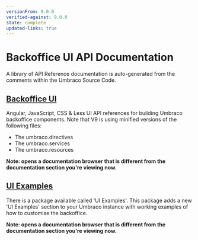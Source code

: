 ```yaml
---
versionFrom: 9.0.0
verified-against: 9.0.0
state: complete
updated-links: true
---
```


# Backoffice UI API Documentation

A library of API Reference documentation is auto-generated from the comments within the Umbraco Source Code.

## [Backoffice UI](https://apidocs.umbraco.com/v9/ui)

Angular, JavaScript, CSS & Less UI API references for building Umbraco backoffice components. Note that V9 is using minified versions of the following files:

- The umbraco.directives
- The umbraco.services
- The umbraco.resources

__Note: opens a documentation browser that is different from the documentation section you're viewing now.__


## [UI Examples](https://our.umbraco.com/packages/developer-tools/ui-examples/)
There is a package available called 'UI Examples'. This package adds a new 'UI Examples' section to your Umbraco instance with working examples of how to customise the backoffice. 

__Note: opens a documentation browser that is different from the documentation section you're viewing now.__